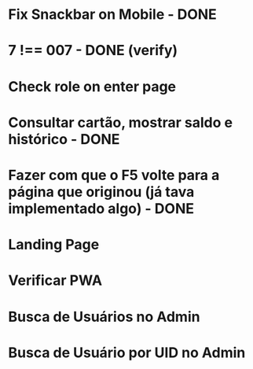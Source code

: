 # Fix Snackbar on Mobile - DONE
# 7 !== 007 - DONE (verify)
# Check role on enter page
# Consultar cartão, mostrar saldo e histórico - DONE
# Fazer com que o F5 volte para a página que originou (já tava implementado algo) - DONE
# Landing Page
# Verificar PWA
# Busca de Usuários no Admin
# Busca de Usuário por UID no Admin